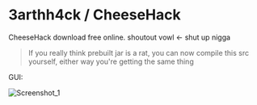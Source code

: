 # 3arthh4ck / CheeseHack
CheeseHack download free online.
shoutout vowl <- shut up nigga

> If you really think prebuilt jar is a rat, you can now compile this src yourself, either way you're getting the same thing

GUI:

![Screenshot_1](https://github.com/SoftWaren1/3arthh4ck-1-0-0/assets/150448678/abb8b01c-6c3b-421b-95ef-5b85667ec48f)

